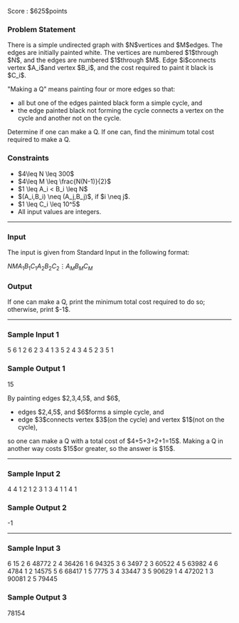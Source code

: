 
<div>

<span>

<span>

<p>
Score : $625$points
</p>

<div>

<section>

### **Problem Statement**

<p>
There is a simple undirected graph with $N$vertices and $M$edges.  The edges are initially painted white.
The vertices are numbered $1$through $N$, and the edges are numbered $1$through $M$.
Edge $i$connects vertex $A_i$and vertex $B_i$, and the cost required to paint it black is $C_i$.
</p>

<p>
"Making a Q" means painting four or more edges so that:
</p>

<ul>

<li>
all but one of the edges painted black form a simple cycle, and
</li>

<li>
the edge painted black not forming the cycle connects a vertex on the cycle and another not on the cycle.
</li>

</ul>

<p>
Determine if one can make a Q.  If one can, find the minimum total cost required to make a Q.
</p>

</section>

</div>

<div>

<section>

### **Constraints**

<ul>

<li>
$4\leq N \leq 300$
</li>

<li>
$4\leq M \leq \frac{N(N-1)}{2}$
</li>

<li>
$1 \leq A_i < B_i \leq N$
</li>

<li>
$(A_i,B_i) \neq (A_j,B_j)$, if $i \neq j$.
</li>

<li>
$1 \leq C_i \leq 10^5$
</li>

<li>
All input values are integers.
</li>

</ul>

</section>

</div>

---

<div>

<div>

<section>

### **Input**

<p>
The input is given from Standard Input in the following format:
</p>

<div>

$N$$M$$A_1$$B_1$$C_1$$A_2$$B_2$$C_2$$\vdots$$A_M$$B_M$$C_M$
</div>

</section>

</div>

<div>

<section>

### **Output**

<p>
If one can make a Q, print the minimum total cost required to do so; otherwise, print $-1$.
</p>

</section>

</div>

</div>

---

<div>

<section>

### **Sample Input 1**

<div>

5 6
1 2 6
2 3 4
1 3 5
2 4 3
4 5 2
3 5 1

</div>

</section>

</div>

<div>

<section>

### **Sample Output 1**

<div>

15

</div>

<p>
By painting edges $2,3,4,5$, and $6$,
</p>

<ul>

<li>
edges $2,4,5$, and $6$forms a simple cycle, and
</li>

<li>
edge $3$connects vertex $3$(on the cycle) and vertex $1$(not on the cycle),
</li>

</ul>

<p>
so one can make a Q with a total cost of $4+5+3+2+1=15$.
Making a Q in another way costs $15$or greater, so the answer is $15$.
</p>

</section>

</div>

---

<div>

<section>

### **Sample Input 2**

<div>

4 4
1 2 1
2 3 1
3 4 1
1 4 1

</div>

</section>

</div>

<div>

<section>

### **Sample Output 2**

<div>

-1

</div>

</section>

</div>

---

<div>

<section>

### **Sample Input 3**

<div>

6 15
2 6 48772
2 4 36426
1 6 94325
3 6 3497
2 3 60522
4 5 63982
4 6 4784
1 2 14575
5 6 68417
1 5 7775
3 4 33447
3 5 90629
1 4 47202
1 3 90081
2 5 79445

</div>

</section>

</div>

<div>

<section>

### **Sample Output 3**

<div>

78154

</div>

</section>

</div>

</span>

</span>

</div>
